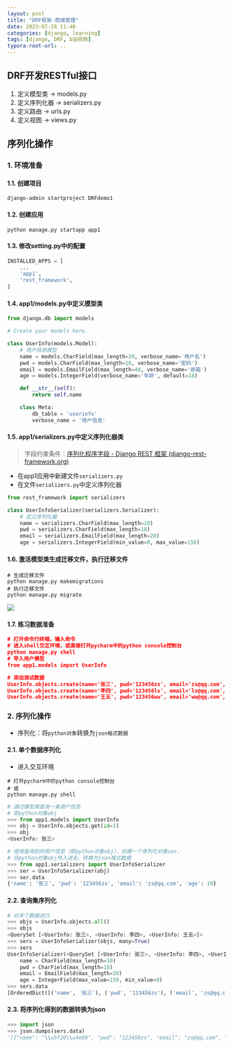 ```yaml
---
layout: post
title: "DRF框架-商城管理"
date: 2023-07-28 11:40
categories: [django, learning]
tags: [django, DRF, b站视频]
typora-root-url: ..
---
```


## DRF开发RESTful接口
1. 定义模型类  →  models.py
2. 定义序列化器  →  serializers.py
3. 定义路由  →  urls.py
4. 定义视图  →  views.py

## 序列化操作
### 1. 环境准备
#### 1.1. 创建项目
```shell
django-admin startproject DRFdemo1
```
#### 1.2. 创建应用
```shell
python manage.py startapp app1
```
#### 1.3. 修改setting.py中的配置
```python
INSTALLED_APPS = [
    ...
    'app1',
    'rest_framework',
]
```
#### 1.4. app1/models.py中定义模型类
```python
from django.db import models

# Create your models here.

class UserInfo(models.Model):
    # 用户信息模型
    name = models.CharField(max_length=20, verbose_name='用户名')
    pwd = models.CharField(max_length=18, verbose_name='密码')
    email = models.EmailField(max_length=40, verbose_name='邮箱')
    age = models.IntegerField(verbose_name='年龄', default=18)

    def __str__(self):
        return self.name

    class Meta:
        db_table = 'userinfo'
        verbose_name = '用户信息'
```
#### 1.5. app1/serializers.py中定义序列化器类
> 字段约束条件：[序列化程序字段 - Django REST 框架 (django-rest-framework.org)](https://www.django-rest-framework.org/api-guide/fields/)
- 在app1应用中新建文件`serializers.py`
- 在文件`serializers.py`中定义序列化器
```python
from rest_framework import serializers

class UserInfoSerializer(serializers.Serializer):
    # 定义序列化器
    name = serializers.CharField(max_length=10)
    pwd = serializers.CharField(max_length=18)
    email = serializers.EmailField(max_length=20)
    age = serializers.IntegerField(min_value=0, max_value=150)

```
#### 1.6. 激活模型类生成迁移文件，执行迁移文件
```shell
# 生成迁移文件
python manage.py makemigrations
# 执行迁移文件
python manage.py migrate
```
![](/assets/images/2307/Pasted%20image%2020230728153603.png)
#### 1.7. 练习数据准备
```json
# 打开命令行终端，输入命令
# 进入shell交互环境，或直接打开pycharm中的python console控制台
python manage.py shell
# 导入用户模型
from app1.models import UserInfo

# 添加测试数据
UserInfo.objects.create(name='张三', pwd='123456zs', email='zs@qq.com', age=19)
UserInfo.objects.create(name='李四', pwd='123456ls', email='ls@qq.com', age=19)
UserInfo.objects.create(name='王五', pwd='123456ww', email='ww@qq.com', age=21)
```

### 2. 序列化操作
- 序列化：将`python对象`转换为`json格式数据`
#### 2.1. 单个数据序列化
- 进入交互环境
```shell
# 打开pycharm中的python console控制台
# 或
python manage.py shell
```
```python
# 通过模型类查询一条用户信息
# 即python对象obj
>>> from app1.models import UserInfo
>>> obj = UserInfo.objects.get(id=1)
>>> obj
<UserInfo: 张三>

# 使用查询到的用户信息（即python对象obj），创建一个序列化对象ser，
# 将python对象obj传入进去，转换为json格式数据
>>> from app1.serializers import UserInfoSerializer
>>> ser = UserInfoSerializer(obj)
>>> ser.data
{'name': '张三', 'pwd': '123456zs', 'email': 'zs@qq.com', 'age': 19}
```

#### 2.2. 查询集序列化
```python
# 对多个数据进行
>>> objs = UserInfo.objects.all()
>>> objs
<QuerySet [<UserInfo: 张三>, <UserInfo: 李四>, <UserInfo: 王五>]>
>>> sers = UserInfoSerializer(objs, many=True)
>>> sers
UserInfoSerializer(<QuerySet [<UserInfo: 张三>, <UserInfo: 李四>, <UserInfo: 王五>]>, many=True):
    name = CharField(max_length=10)
    pwd = CharField(max_length=18)
    email = EmailField(max_length=20)
    age = IntegerField(max_value=150, min_value=0)
>>> sers.data
[OrderedDict([('name', '张三'), ('pwd', '123456zs'), ('email', 'zs@qq.com'), ('age', 19)]), OrderedDict([('name', '李四'), ('pwd', '123456ls'), ('email', 'ls@qq.com'), ('age', 19)]), OrderedDict([('name', '王五'), ('pwd', '123456ww'), ('email', 'ww@qq.com'), ('age', 21)])]
```

#### 2.3. 将序列化得到的数据转换为json
```python
>>> import json
>>> json.dumps(sers.data)
'[{"name": "\\u5f20\\u4e09", "pwd": "123456zs", "email": "zs@qq.com", "age": 19}, {"name": "\\u674e\\u56db", "pwd": "123456ls", "email": "ls@qq.com", "age": 19}, {"name": "\\u738b\\u4e94", "pwd": "123456ww", "email": "ww@qq.com", "age": 21}]'
```






